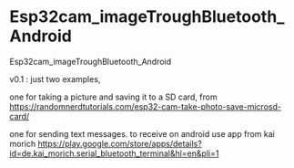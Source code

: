 # Esp32cam_imageTroughBluetooth_Android
Esp32cam_imageTroughBluetooth_Android

v0.1 : just two examples, 

one for taking a picture and saving it to a SD card, from https://randomnerdtutorials.com/esp32-cam-take-photo-save-microsd-card/

one for sending text messages. to receive on android use app from kai morich https://play.google.com/store/apps/details?id=de.kai_morich.serial_bluetooth_terminal&hl=en&pli=1
